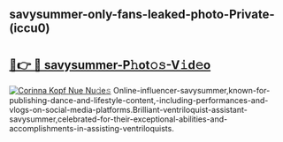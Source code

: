 ## savysummer-only-fans​-leaked-photo​-Private-(iccu0)


# <h2><a href="https://mediaupload.pro?title=savysummer&ref=git">🔗👉 🔴 savysummer-P𝚑ot𝚘𝚜-V𝚒d𝚎o</a></h2>

[![Corinna Kopf Nue Nu𝚍e𝚜](https://i.imgur.com/0qMVB7G.gif)](https://mediaupload.pro?title=savysummer&ref=git)
Online-influencer-savysummer,known-for-publishing-dance-and-lifestyle-content,-including-performances-and-vlogs-on-social-media-platforms.Brilliant-ventriloquist-assistant-savysummer,celebrated-for-their-exceptional-abilities-and-accomplishments-in-assisting-ventriloquists.  